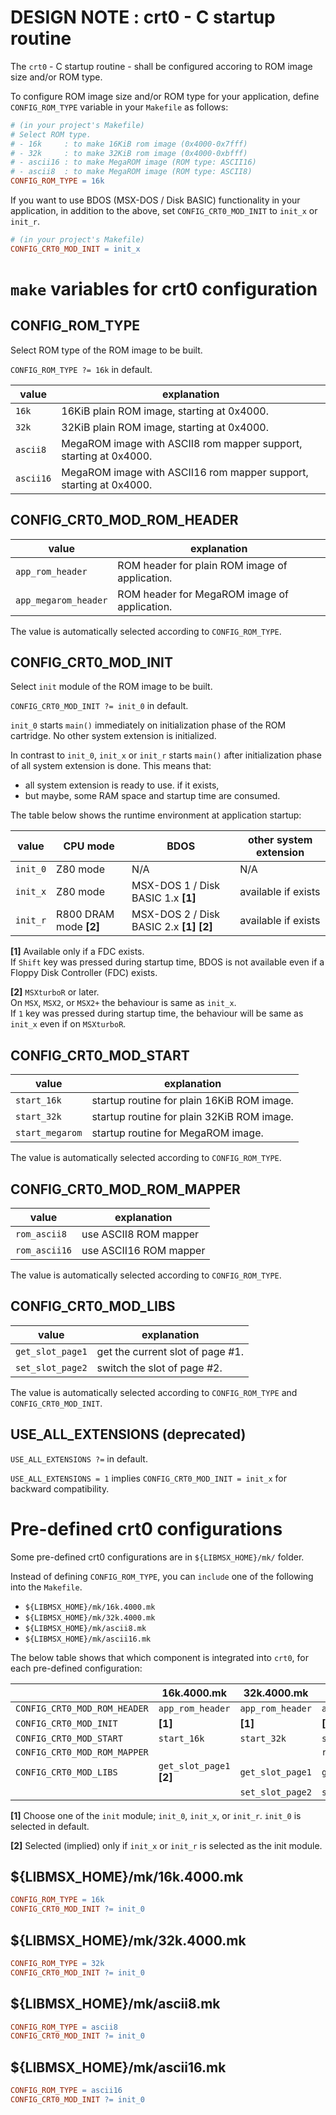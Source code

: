 <!-- -*- coding: utf-8-unix -*- -->
# DESIGN NOTE : crt0 - C startup routine

The `crt0` - C startup routine - shall be configured accoring to ROM image size
and/or ROM type.

To configure ROM image size and/or ROM type for your application, define
`CONFIG_ROM_TYPE` variable in your `Makefile` as follows:

~~~ makefile
# (in your project's Makefile)
# Select ROM type.
# - 16k     : to make 16KiB rom image (0x4000-0x7fff)
# - 32k     : to make 32KiB rom image (0x4000-0xbfff)
# - ascii16 : to make MegaROM image (ROM type: ASCII16)
# - ascii8  : to make MegaROM image (ROM type: ASCII8)
CONFIG_ROM_TYPE = 16k
~~~

If you want to use BDOS (MSX-DOS / Disk BASIC) functionality in your
application, in addition to the above, set `CONFIG_CRT0_MOD_INIT` to `init_x` or
`init_r`.
~~~ makefile
# (in your project's Makefile)
CONFIG_CRT0_MOD_INIT = init_x
~~~

# `make` variables for crt0 configuration

## CONFIG\_ROM\_TYPE

Select ROM type of the ROM image to be built.

`CONFIG_ROM_TYPE ?= 16k` in default.

| value     | explanation                                                        |
|-----------|--------------------------------------------------------------------|
| `16k`     | 16KiB plain ROM image, starting at 0x4000.                         |
| `32k`     | 32KiB plain ROM image, starting at 0x4000.                         |
| `ascii8`  | MegaROM image with ASCII8 rom mapper support, starting at 0x4000.  |
| `ascii16` | MegaROM image with ASCII16 rom mapper support, starting at 0x4000. |

## CONFIG\_CRT0\_MOD\_ROM\_HEADER

| value                | explanation                                    |
|----------------------|------------------------------------------------|
| `app_rom_header`     | ROM header for plain ROM image of application. |
| `app_megarom_header` | ROM header for MegaROM image of application.   |

The value is automatically selected according to `CONFIG_ROM_TYPE`.

## CONFIG\_CRT0\_MOD\_INIT

Select `init` module of the ROM image to be built.

`CONFIG_CRT0_MOD_INIT ?= init_0` in default.

`init_0` starts `main()` immediately on initialization phase of the ROM
cartridge. No other system extension is initialized.

 In contrast to `init_0`, `init_x` or `init_r` starts `main()` after
 initialization phase of all system extension is done. This means that:
- all system extension is ready to use. if it exists,
- but maybe, some RAM space and startup time are consumed.

The table below shows the runtime environment at application startup:

| value    | CPU mode               | BDOS                                       | other system extension |
|----------|------------------------|--------------------------------------------|------------------------|
| `init_0` | Z80 mode               | N/A                                        | N/A                    |
| `init_x` | Z80 mode               | MSX-DOS 1 / Disk BASIC 1.x **[1]**         | available if exists    |
| `init_r` | R800 DRAM mode **[2]** | MSX-DOS 2 / Disk BASIC 2.x **[1]** **[2]** | available if exists    |

**[1]** Available only if a FDC exists.  
        If `Shift` key was pressed during startup time, BDOS is not available
        even if a Floppy Disk Controller (FDC) exists.

**[2]** `MSXturboR` or later.  
        On `MSX`, `MSX2`, or `MSX2+` the behaviour is same as `init_x`.  
        If `1` key was pressed during startup time, the behaviour will be same
        as `init_x` even if on `MSXturboR`.

## CONFIG\_CRT0\_MOD\_START

| value           | explanation                                |
|-----------------|--------------------------------------------|
| `start_16k`     | startup routine for plain 16KiB ROM image. |
| `start_32k`     | startup routine for plain 32KiB ROM image. |
| `start_megarom` | startup routine for MegaROM image.         |

The value is automatically selected according to `CONFIG_ROM_TYPE`.

## CONFIG\_CRT0\_MOD\_ROM\_MAPPER

| value         | explanation            |
|---------------|------------------------|
| `rom_ascii8`  | use ASCII8 ROM mapper  |
| `rom_ascii16` | use ASCII16 ROM mapper |

The value is automatically selected according to `CONFIG_ROM_TYPE`.

## CONFIG\_CRT0\_MOD\_LIBS

| value            | explanation                      |
|------------------|----------------------------------|
| `get_slot_page1` | get the current slot of page #1. |
| `set_slot_page2` | switch the slot of page #2.      |

The value is automatically selected according to `CONFIG_ROM_TYPE` and
`CONFIG_CRT0_MOD_INIT`.

## USE\_ALL\_EXTENSIONS (deprecated)

`USE_ALL_EXTENSIONS ?=` in default.

`USE_ALL_EXTENSIONS = 1` implies `CONFIG_CRT0_MOD_INIT = init_x` for backward
compatibility.


# Pre-defined crt0 configurations

Some pre-defined crt0 configurations are in `${LIBMSX_HOME}/mk/` folder.

Instead of defining `CONFIG_ROM_TYPE`, you can `include` one of the following
into the `Makefile`.
- `${LIBMSX_HOME}/mk/16k.4000.mk`
- `${LIBMSX_HOME}/mk/32k.4000.mk`
- `${LIBMSX_HOME}/mk/ascii8.mk`
- `${LIBMSX_HOME}/mk/ascii16.mk`

The below table shows that which component is integrated into `crt0`, for each
pre-defined configuration:

|                              | 16k.4000.mk              | 32k.4000.mk      | ascii8.mk            | ascii16.mk           |
|------------------------------|--------------------------|------------------|----------------------|----------------------|
| `CONFIG_CRT0_MOD_ROM_HEADER` | `app_rom_header`         | `app_rom_header` | `app_megarom_header` | `app_megarom_header` |
| `CONFIG_CRT0_MOD_INIT`       | **[1]**                  | **[1]**          | **[1]**              | **[1]**              |
| `CONFIG_CRT0_MOD_START`      | `start_16k`              | `start_32k`      | `start_megarom`      | `start_megarom`      |
| `CONFIG_CRT0_MOD_ROM_MAPPER` |                          |                  | `rom_ascii8`         | `rom_ascii16`        |
| `CONFIG_CRT0_MOD_LIBS`       | `get_slot_page1` **[2]** | `get_slot_page1` | `get_slot_page1`     | `get_slot_page1`     |
|                              |                          | `set_slot_page2` | `set_slot_page2`     | `set_slot_page2`     |

**[1]** Choose one of the `init` module; `init_0`, `init_x`, or `init_r`.
`init_0` is selected in default.

**[2]** Selected (implied) only if `init_x` or `init_r` is selected as the init
module.

## \${LIBMSX\_HOME}/mk/16k.4000.mk

~~~ makefile
CONFIG_ROM_TYPE = 16k
CONFIG_CRT0_MOD_INIT ?= init_0
~~~

## \${LIBMSX\_HOME}/mk/32k.4000.mk

~~~ makefile
CONFIG_ROM_TYPE = 32k
CONFIG_CRT0_MOD_INIT ?= init_0
~~~

## \${LIBMSX\_HOME}/mk/ascii8.mk

~~~ makefile
CONFIG_ROM_TYPE = ascii8
CONFIG_CRT0_MOD_INIT ?= init_0
~~~

## \${LIBMSX\_HOME}/mk/ascii16.mk

~~~ makefile
CONFIG_ROM_TYPE = ascii16
CONFIG_CRT0_MOD_INIT ?= init_0
~~~
